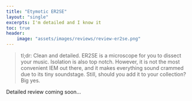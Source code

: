 ```yaml
---
title: "Etymotic ER2SE"
layout: "single"
excerpts: I'm detailed and I know it
toc: true
header:
    image: "assets/images/reviews/review-er2se.png"
---
```


> tl;dr: Clean and detailed. ER2SE is a microscope for you to dissect your music.  Isolation is also top notch. However, it is not the most convenient IEM out there, and it makes everything sound crammed due to its tiny soundstage. Still, should you add it to your collection? Big yes.

Detailed review coming soon...
